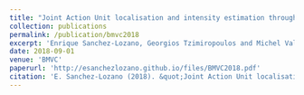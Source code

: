 ```yaml
---
title: "Joint Action Unit localisation and intensity estimation through heatmap regression"
collection: publications
permalink: /publication/bmvc2018
excerpt: 'Enrique Sanchez-Lozano, Georgios Tzimiropoulos and Michel Valstar'
date: 2018-09-01
venue: 'BMVC'
paperurl: 'http://esanchezlozano.github.io/files/BMVC2018.pdf'
citation: 'E. Sanchez-Lozano (2018). &quot;Joint Action Unit localisation and intensity estimation through heatmap regression.&quot; <i>BMVC</i>.'
---
```


